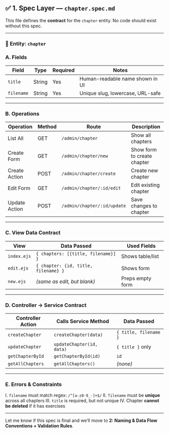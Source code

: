 
## ✅ 1. Spec Layer — `chapter.spec.md`

This file defines the **contract** for the `chapter` entity. No code should exist without this spec.

---

### 🔹 Entity: `chapter`

### A. Fields

| Field      | Type   | Required | Notes                            |
| ---------- | ------ | -------- | -------------------------------- |
| `title`    | String | Yes      | Human-readable name shown in UI  |
| `filename` | String | Yes      | Unique slug, lowercase, URL-safe |

---

### B. Operations

| Operation     | Method | Route                       | Description                 |
| ------------- | ------ | --------------------------- | --------------------------- |
| List All      | GET    | `/admin/chapter`            | Show all chapters           |
| Create Form   | GET    | `/admin/chapter/new`        | Show form to create chapter |
| Create Action | POST   | `/admin/chapter/create`     | Create new chapter          |
| Edit Form     | GET    | `/admin/chapter/:id/edit`   | Edit existing chapter       |
| Update Action | POST   | `/admin/chapter/:id/update` | Save changes to chapter     |

---

### C. View Data Contract

| View        | Data Passed                          | Used Fields      |
| ----------- | ------------------------------------ | ---------------- |
| `index.ejs` | `{ chapters: [{title, filename}] }`  | Shows table/list |
| `edit.ejs`  | `{ chapter: {id, title, filename} }` | Shows form       |
| `new.ejs`   | *(same as edit, but blank)*          | Preps empty form |

---

### D. Controller → Service Contract

| Controller Action | Calls Service Method      | Data Passed           |
| ----------------- | ------------------------- | --------------------- |
| `createChapter`   | `createChapter(data)`     | `{ title, filename }` |
| `updateChapter`   | `updateChapter(id, data)` | `{ title }` only      |
| `getChapterById`  | `getChapterById(id)`      | `id`                  |
| `getAllChapters`  | `getAllChapters()`        | *(none)*              |

---

### E. Errors & Constraints

I. `filename` must match regex: `/^[a-z0-9_-]+$/`
II. `filename` must be **unique** across all chapters
III. `title` is required, but not unique
IV. Chapter **cannot be deleted** if it has exercises

---

Let me know if this spec is final and we’ll move to **2: Naming & Data Flow Conventions + Validation Rules**.

